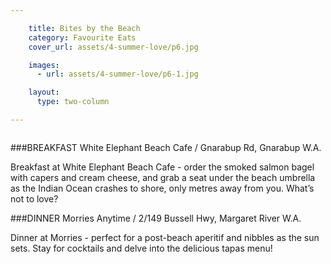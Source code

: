```yaml
---

    title: Bites by the Beach
    category: Favourite Eats
    cover_url: assets/4-summer-love/p6.jpg

    images:
      - url: assets/4-summer-love/p6-1.jpg

    layout:
      type: two-column

---
```


<img data-media-id="images:1" src="../assets/4-summer-love/p6-1.jpg" alt="">

###BREAKFAST
White Elephant Beach Cafe / Gnarabup Rd, Gnarabup W.A.

Breakfast at White Elephant Beach Cafe - order the smoked salmon bagel with capers and cream cheese, and grab a seat under the beach umbrella as the Indian Ocean crashes to shore, only metres away from you. What’s not to love?

###DINNER
Morries Anytime / 2/149 Bussell Hwy, Margaret River W.A.

Dinner at Morries - perfect for a post-beach aperitif and nibbles as the sun sets. Stay for cocktails and delve into the delicious tapas menu!

